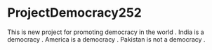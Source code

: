 # ProjectDemocracy252
This is new project for promoting democracy in the world .
India is a democracy .
America is a democracy .
Pakistan is not a democracy .
